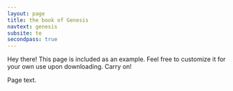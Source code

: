 ```yaml
---
layout: page
title: the book of Genesis
navtext: genesis
subsite: te
secondpass: true
---
```


<p class="message">
  Hey there! This page is included as an example. Feel free to customize it for your own use upon downloading. Carry on!
</p>

Page text.
